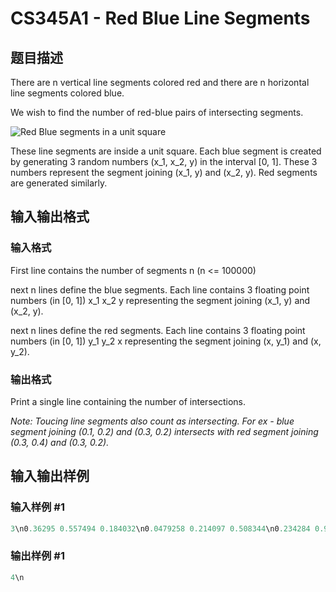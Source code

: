 # CS345A1 - Red Blue Line Segments

## 题目描述

There are n vertical line segments colored red and there are n horizontal line segments colored blue.

We wish to find the number of red-blue pairs of intersecting segments.

![Red Blue segments in a unit square](http://home.iitk.ac.in/~sshekh/spoj/red_blue.png "Red Blue segments in a unit square")

These line segments are inside a unit square. Each blue segment is created by generating 3 random numbers (x\_1, x\_2, y) in the interval \[0, 1\]. These 3 numbers represent the segment joining (x\_1, y) and (x\_2, y). Red segments are generated similarly.

## 输入输出格式

### 输入格式

First line contains the number of segments n (n <= 100000)

next n lines define the blue segments. Each line contains 3 floating point numbers (in \[0, 1\]) x\_1 x\_2 y representing the segment joining (x\_1, y) and (x\_2, y).

next n lines define the red segments. Each line contains 3 floating point numbers (in \[0, 1\]) y\_1 y\_2 x representing the segment joining (x, y\_1) and (x, y\_2).

### 输出格式

Print a single line containing the number of intersections.

_Note: Toucing line segments also count as intersecting. For ex - blue segment joining (0.1, 0.2) and (0.3, 0.2) intersects with red segment joining (0.3, 0.4) and (0.3, 0.2)._

## 输入输出样例

### 输入样例 #1

```cpp
3\n0.36295 0.557494 0.184032\n0.0479258 0.214097 0.508344\n0.234284 0.969098 0.739363\n0.499323 0.739797 0.138495\n0.829265 0.22551 0.290582\n0.791082 0.069214 0.450979
```


### 输出样例 #1

```cpp
4\n
```


